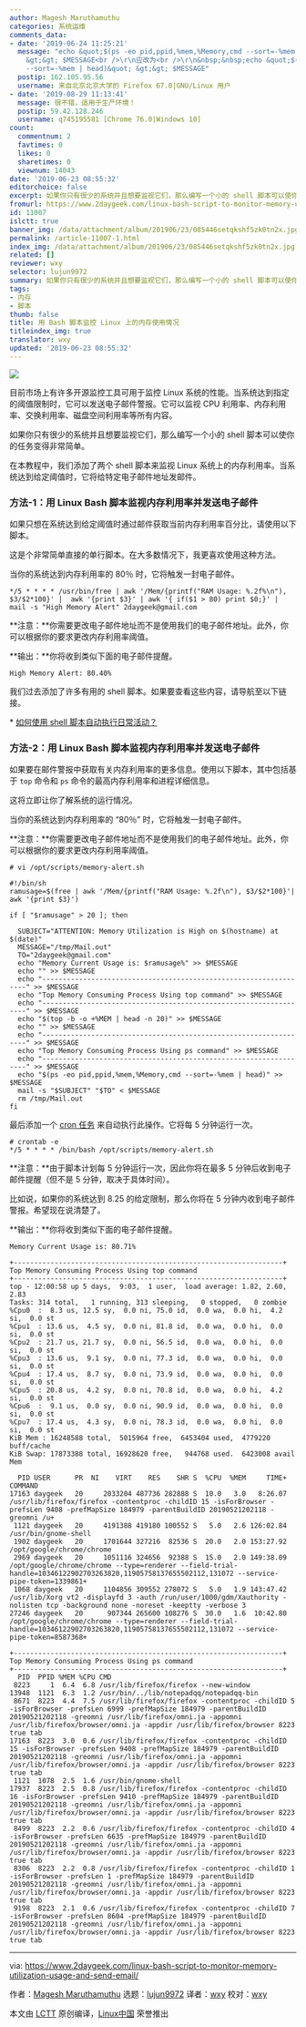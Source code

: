 ```yaml
---
author: Magesh Maruthamuthu
categories: 系统运维
comments_data:
- date: '2019-06-24 11:25:21'
  message: "echo &quot;$(ps -eo pid,ppid,%mem,%Memory,cmd --sort=-%mem | head)&quot;
    &gt;&gt; $MESSAGE<br />\r\n应改为<br />\r\n&nbsp;&nbsp;echo &quot;$(ps -eo pid,ppid,%mem,%cpu,cmd
    --sort=-%mem | head)&quot; &gt;&gt; $MESSAGE"
  postip: 162.105.95.56
  username: 来自北京北京大学的 Firefox 67.0|GNU/Linux 用户
- date: '2019-08-29 11:13:41'
  message: 很不错，适用于生产环境！
  postip: 59.42.128.246
  username: q745195581 [Chrome 76.0|Windows 10]
count:
  commentnum: 2
  favtimes: 0
  likes: 0
  sharetimes: 0
  viewnum: 14043
date: '2019-06-23 08:55:32'
editorchoice: false
excerpt: 如果你只有很少的系统并且想要监视它们，那么编写一个小的 shell 脚本可以使你的任务变得非常简单。
fromurl: https://www.2daygeek.com/linux-bash-script-to-monitor-memory-utilization-usage-and-send-email/
id: 11007
islctt: true
banner_img: /data/attachment/album/201906/23/085446setqkshf5zk0tn2x.jpg
permalink: /article-11007-1.html
index_img: /data/attachment/album/201906/23/085446setqkshf5zk0tn2x.jpg.thumb.jpg
related: []
reviewer: wxy
selector: lujun9972
summary: 如果你只有很少的系统并且想要监视它们，那么编写一个小的 shell 脚本可以使你的任务变得非常简单。
tags:
- 内存
- 脚本
thumb: false
title: 用 Bash 脚本监控 Linux 上的内存使用情况
titleindex_img: true
translator: wxy
updated: '2019-06-23 08:55:32'
---
```


![](/data/attachment/album/201906/23/085446setqkshf5zk0tn2x.jpg)


目前市场上有许多开源监控工具可用于监控 Linux 系统的性能。当系统达到指定的阈值限制时，它可以发送电子邮件警报。它可以监视 CPU 利用率、内存利用率、交换利用率、磁盘空间利用率等所有内容。


如果你只有很少的系统并且想要监视它们，那么编写一个小的 shell 脚本可以使你的任务变得非常简单。


在本教程中，我们添加了两个 shell 脚本来监视 Linux 系统上的内存利用率。当系统达到给定阈值时，它将给特定电子邮件地址发邮件。


### 方法-1：用 Linux Bash 脚本监视内存利用率并发送电子邮件


如果只想在系统达到给定阈值时通过邮件获取当前内存利用率百分比，请使用以下脚本。


这是个非常简单直接的单行脚本。在大多数情况下，我更喜欢使用这种方法。


当你的系统达到内存利用率的 80％ 时，它将触发一封电子邮件。



```
*/5 * * * * /usr/bin/free | awk '/Mem/{printf("RAM Usage: %.2f%\n"), $3/$2*100}' |  awk '{print $3}' | awk '{ if($1 > 80) print $0;}' | mail -s "High Memory Alert" 2daygeek@gmail.com
```

**注意：**你需要更改电子邮件地址而不是使用我们的电子邮件地址。此外，你可以根据你的要求更改内存利用率阈值。


**输出：**你将收到类似下面的电子邮件提醒。



```
High Memory Alert: 80.40%
```

我们过去添加了许多有用的 shell 脚本。如果要查看这些内容，请导航至以下链接。


 \* [如何使用 shell 脚本自动执行日常活动？](https://www.2daygeek.com/categories/shell-script/)


### 方法-2：用 Linux Bash 脚本监视内存利用率并发送电子邮件


如果要在邮件警报中获取有关内存利用率的更多信息。使用以下脚本，其中包括基于 `top` 命令和 `ps` 命令的最高内存利用率和进程详细信息。


这将立即让你了解系统的运行情况。


当你的系统达到内存利用率的 “80％” 时，它将触发一封电子邮件。


**注意：**你需要更改电子邮件地址而不是使用我们的电子邮件地址。此外，你可以根据你的要求更改内存利用率阈值。



```
# vi /opt/scripts/memory-alert.sh

#!/bin/sh
ramusage=$(free | awk '/Mem/{printf("RAM Usage: %.2f\n"), $3/$2*100}'| awk '{print $3}')

if [ "$ramusage" > 20 ]; then

  SUBJECT="ATTENTION: Memory Utilization is High on $(hostname) at $(date)"
  MESSAGE="/tmp/Mail.out"
  TO="2daygeek@gmail.com"
  echo "Memory Current Usage is: $ramusage%" >> $MESSAGE
  echo "" >> $MESSAGE
  echo "------------------------------------------------------------------" >> $MESSAGE
  echo "Top Memory Consuming Process Using top command" >> $MESSAGE
  echo "------------------------------------------------------------------" >> $MESSAGE
  echo "$(top -b -o +%MEM | head -n 20)" >> $MESSAGE
  echo "" >> $MESSAGE
  echo "------------------------------------------------------------------" >> $MESSAGE
  echo "Top Memory Consuming Process Using ps command" >> $MESSAGE
  echo "------------------------------------------------------------------" >> $MESSAGE
  echo "$(ps -eo pid,ppid,%mem,%Memory,cmd --sort=-%mem | head)" >> $MESSAGE
  mail -s "$SUBJECT" "$TO" < $MESSAGE
  rm /tmp/Mail.out
fi
```

最后添加一个 [cron 任务](https://www.2daygeek.com/crontab-cronjob-to-schedule-jobs-in-linux/) 来自动执行此操作。它将每 5 分钟运行一次。



```
# crontab -e
*/5 * * * * /bin/bash /opt/scripts/memory-alert.sh
```

**注意：**由于脚本计划每 5 分钟运行一次，因此你将在最多 5 分钟后收到电子邮件提醒（但不是 5 分钟，取决于具体时间）。


比如说，如果你的系统达到 8.25 的给定限制，那么你将在 5 分钟内收到电子邮件警报。希望现在说清楚了。


**输出：**你将收到类似下面的电子邮件提醒。



```
Memory Current Usage is: 80.71%

+------------------------------------------------------------------+
Top Memory Consuming Process Using top command
+------------------------------------------------------------------+
top - 12:00:58 up 5 days,  9:03,  1 user,  load average: 1.82, 2.60, 2.83
Tasks: 314 total,   1 running, 313 sleeping,   0 stopped,   0 zombie
%Cpu0  :  8.3 us, 12.5 sy,  0.0 ni, 75.0 id,  0.0 wa,  0.0 hi,  4.2 si,  0.0 st
%Cpu1  : 13.6 us,  4.5 sy,  0.0 ni, 81.8 id,  0.0 wa,  0.0 hi,  0.0 si,  0.0 st
%Cpu2  : 21.7 us, 21.7 sy,  0.0 ni, 56.5 id,  0.0 wa,  0.0 hi,  0.0 si,  0.0 st
%Cpu3  : 13.6 us,  9.1 sy,  0.0 ni, 77.3 id,  0.0 wa,  0.0 hi,  0.0 si,  0.0 st
%Cpu4  : 17.4 us,  8.7 sy,  0.0 ni, 73.9 id,  0.0 wa,  0.0 hi,  0.0 si,  0.0 st
%Cpu5  : 20.8 us,  4.2 sy,  0.0 ni, 70.8 id,  0.0 wa,  0.0 hi,  4.2 si,  0.0 st
%Cpu6  :  9.1 us,  0.0 sy,  0.0 ni, 90.9 id,  0.0 wa,  0.0 hi,  0.0 si,  0.0 st
%Cpu7  : 17.4 us,  4.3 sy,  0.0 ni, 78.3 id,  0.0 wa,  0.0 hi,  0.0 si,  0.0 st
KiB Mem : 16248588 total,  5015964 free,  6453404 used,  4779220 buff/cache
KiB Swap: 17873388 total, 16928620 free,   944768 used.  6423008 avail Mem 

  PID USER      PR  NI    VIRT    RES    SHR S  %CPU  %MEM     TIME+ COMMAND
17163 daygeek   20     2033204 487736 282888 S  10.0   3.0   8:26.07 /usr/lib/firefox/firefox -contentproc -childID 15 -isForBrowser -prefsLen 9408 -prefMapSize 184979 -parentBuildID 20190521202118 -greomni /u+
 1121 daygeek   20     4191388 419180 100552 S   5.0   2.6 126:02.84 /usr/bin/gnome-shell
 1902 daygeek   20     1701644 327216  82536 S  20.0   2.0 153:27.92 /opt/google/chrome/chrome
 2969 daygeek   20     1051116 324656  92388 S  15.0   2.0 149:38.09 /opt/google/chrome/chrome --type=renderer --field-trial-handle=10346122902703263820,11905758137655502112,131072 --service-pipe-token=1339861+
 1068 daygeek   20     1104856 309552 278072 S   5.0   1.9 143:47.42 /usr/lib/Xorg vt2 -displayfd 3 -auth /run/user/1000/gdm/Xauthority -nolisten tcp -background none -noreset -keeptty -verbose 3
27246 daygeek   20      907344 265600 108276 S  30.0   1.6  10:42.80 /opt/google/chrome/chrome --type=renderer --field-trial-handle=10346122902703263820,11905758137655502112,131072 --service-pipe-token=8587368+

+------------------------------------------------------------------+
Top Memory Consuming Process Using ps command
+------------------------------------------------------------------+
  PID  PPID %MEM %CPU CMD
 8223     1  6.4  6.8 /usr/lib/firefox/firefox --new-window
13948  1121  6.3  1.2 /usr/bin/../lib/notepadqq/notepadqq-bin
 8671  8223  4.4  7.5 /usr/lib/firefox/firefox -contentproc -childID 5 -isForBrowser -prefsLen 6999 -prefMapSize 184979 -parentBuildID 20190521202118 -greomni /usr/lib/firefox/omni.ja -appomni /usr/lib/firefox/browser/omni.ja -appdir /usr/lib/firefox/browser 8223 true tab
17163  8223  3.0  0.6 /usr/lib/firefox/firefox -contentproc -childID 15 -isForBrowser -prefsLen 9408 -prefMapSize 184979 -parentBuildID 20190521202118 -greomni /usr/lib/firefox/omni.ja -appomni /usr/lib/firefox/browser/omni.ja -appdir /usr/lib/firefox/browser 8223 true tab
 1121  1078  2.5  1.6 /usr/bin/gnome-shell
17937  8223  2.5  0.8 /usr/lib/firefox/firefox -contentproc -childID 16 -isForBrowser -prefsLen 9410 -prefMapSize 184979 -parentBuildID 20190521202118 -greomni /usr/lib/firefox/omni.ja -appomni /usr/lib/firefox/browser/omni.ja -appdir /usr/lib/firefox/browser 8223 true tab
 8499  8223  2.2  0.6 /usr/lib/firefox/firefox -contentproc -childID 4 -isForBrowser -prefsLen 6635 -prefMapSize 184979 -parentBuildID 20190521202118 -greomni /usr/lib/firefox/omni.ja -appomni /usr/lib/firefox/browser/omni.ja -appdir /usr/lib/firefox/browser 8223 true tab
 8306  8223  2.2  0.8 /usr/lib/firefox/firefox -contentproc -childID 1 -isForBrowser -prefsLen 1 -prefMapSize 184979 -parentBuildID 20190521202118 -greomni /usr/lib/firefox/omni.ja -appomni /usr/lib/firefox/browser/omni.ja -appdir /usr/lib/firefox/browser 8223 true tab
 9198  8223  2.1  0.6 /usr/lib/firefox/firefox -contentproc -childID 7 -isForBrowser -prefsLen 8604 -prefMapSize 184979 -parentBuildID 20190521202118 -greomni /usr/lib/firefox/omni.ja -appomni /usr/lib/firefox/browser/omni.ja -appdir /usr/lib/firefox/browser 8223 true tab
```



---


via: <https://www.2daygeek.com/linux-bash-script-to-monitor-memory-utilization-usage-and-send-email/>


作者：[Magesh Maruthamuthu](https://www.2daygeek.com/author/magesh/) 选题：[lujun9972](https://github.com/lujun9972) 译者：[wxy](https://github.com/wxy) 校对：[wxy](https://github.com/wxy)


本文由 [LCTT](https://github.com/LCTT/TranslateProject) 原创编译，[Linux中国](https://linux.cn/) 荣誉推出